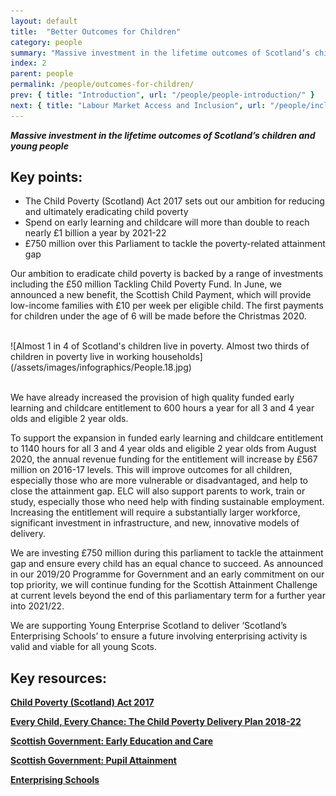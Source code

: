 ```yaml
---
layout: default
title:  "Better Outcomes for Children"
category: people
summary: "Massive investment in the lifetime outcomes of Scotland’s children and young people"
index: 2
parent: people
permalink: /people/outcomes-for-children/
prev: { title: "Introduction", url: "/people/people-introduction/" }
next: { title: "Labour Market Access and Inclusion", url: "/people/inclusion/" }
---
```

***Massive investment in the lifetime outcomes of Scotland’s children and young people***

## Key points:

* The Child Poverty (Scotland) Act 2017 sets out our ambition for reducing and ultimately eradicating child poverty
* Spend on early learning and childcare will more than double to reach nearly £1 billion a year by 2021-22
* £750 million over this Parliament to tackle the poverty-related attainment gap

Our ambition to eradicate child poverty is backed by a range of investments including the £50 million Tackling Child Poverty Fund.  In June, we announced a new benefit, the Scottish Child Payment, which will provide low-income families with £10 per week per eligible child. The first payments for children under the age of 6 will be made before the Christmas 2020.  

<br>
![Almost 1 in 4 of Scotland's children live in poverty. Almost two thirds of children in poverty live in working households](/assets/images/infographics/People.18.jpg)
<br><br>

We have already increased the provision of high quality funded early learning and childcare entitlement to 600 hours a year for all 3 and 4 year olds and eligible 2 year olds. 

To support the expansion in funded early learning and childcare entitlement to 1140 hours for all 3 and 4 year olds and eligible 2 year olds from August 2020, the annual revenue funding for the entitlement will increase by £567 million on 2016-17 levels.  This will improve outcomes for all children, especially those who are more vulnerable or disadvantaged, and help to close the attainment gap. ELC will also support parents to work, train or study, especially those who need help with finding sustainable employment. Increasing the entitlement will require a substantially larger workforce, significant investment in infrastructure, and new, innovative models of delivery.  

We are investing £750 million during this parliament to tackle the attainment gap and ensure every child has an equal chance to succeed. As announced in our 2019/20 Programme for Government and an early commitment on our  top priority, we will continue funding for the Scottish Attainment Challenge  at current levels beyond the end of this parliamentary term for a further year into 2021/22.  

We are supporting Young Enterprise Scotland to deliver ‘Scotland’s Enterprising Schools’ to ensure a future involving enterprising activity is valid and viable for all young Scots.  

## Key resources:

**[Child Poverty (Scotland) Act 2017](http://www.legislation.gov.uk/asp/2017/6/enacted)**  

**[Every Child, Every Chance: The Child Poverty Delivery Plan 2018-22](https://www.gov.scot/publications/child-chance-tackling-child-poverty-delivery-plan-2018-22/)**  

**[Scottish Government: Early Education and Care](https://www.gov.scot/policies/early-education-and-care/early-learning-and-childcare/)**  

**[Scottish Government: Pupil Attainment](https://www.gov.scot/policies/schools/pupil-attainment/)**

**[Enterprising Schools](http://enterprisingschools.scot/)**

